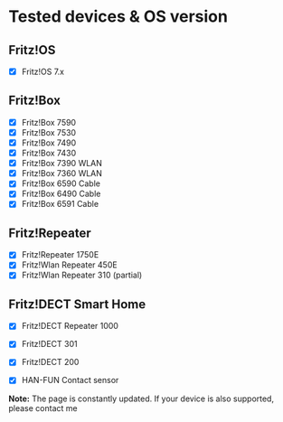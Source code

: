 # Tested devices & OS version

## Fritz!OS
- [x] Fritz!OS 7.x

## Fritz!Box
- [x] Fritz!Box 7590
- [x] Fritz!Box 7530
- [x] Fritz!Box 7490
- [x] Fritz!Box 7430
- [x] Fritz!Box 7390 WLAN
- [x] Fritz!Box 7360 WLAN
- [x] Fritz!Box 6590 Cable
- [x] Fritz!Box 6490 Cable
- [x] Fritz!Box 6591 Cable

## Fritz!Repeater
- [x] Fritz!Repeater 1750E
- [x] Fritz!Wlan Repeater 450E
- [x] Fritz!Wlan Repeater 310 (partial)

## Fritz!DECT Smart Home
- [x] Fritz!DECT Repeater 1000
- [x] Fritz!DECT 301
- [x] Fritz!DECT 200
- [x] HAN-FUN Contact sensor



**Note:** The page is constantly updated. If your device is also supported, please contact me
